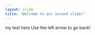 ```yaml
---
layout: slide
title: "Welcome to our second slide!"
---
```

my test here
Use the left arrow to go back!
